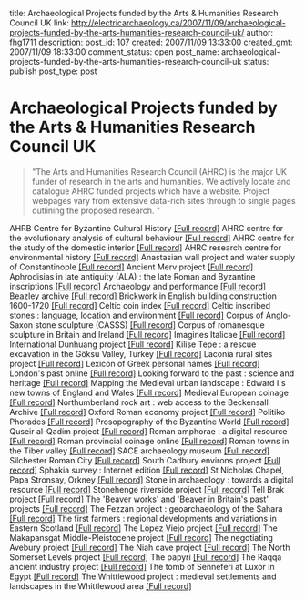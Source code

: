 title: Archaeological Projects funded by the Arts & Humanities Research Council UK
link: http://electricarchaeology.ca/2007/11/09/archaeological-projects-funded-by-the-arts-humanities-research-council-uk/
author: fhg1711
description: 
post_id: 107
created: 2007/11/09 13:33:00
created_gmt: 2007/11/09 18:33:00
comment_status: open
post_name: archaeological-projects-funded-by-the-arts-humanities-research-council-uk
status: publish
post_type: post

# Archaeological Projects funded by the Arts & Humanities Research Council UK

> "The Arts and Humanities Research Council (AHRC) is the major UK funder of research in the arts and humanities. We actively locate and catalogue AHRC funded projects which have a website. Project webpages vary from extensive data-rich sites through to single pages outlining the proposed research. "

AHRB Centre for Byzantine Cultural History [[Full record]](http://www.intute.ac.uk/artsandhumanities/cgi-bin/fullrecord.pl?handle=humbul5298) AHRC centre for the evolutionary analysis of cultural behaviour [[Full record]](http://www.intute.ac.uk/artsandhumanities/cgi-bin/fullrecord.pl?handle=humbul4246) AHRC centre for the study of the domestic interior [[Full record]](http://www.intute.ac.uk/artsandhumanities/cgi-bin/fullrecord.pl?handle=humbul5300) AHRC research centre for environmental history [[Full record]](http://www.intute.ac.uk/artsandhumanities/cgi-bin/fullrecord.pl?handle=humbul5304) Anastasian wall project and water supply of Constantinople [[Full record]](http://www.intute.ac.uk/artsandhumanities/cgi-bin/fullrecord.pl?handle=humbul1693) Ancient Merv project [[Full record]](http://www.intute.ac.uk/artsandhumanities/cgi-bin/fullrecord.pl?handle=20061107-182558) Aphrodisias in late antiquity (ALA) : the late Roman and Byzantine inscriptions [[Full record]](http://www.intute.ac.uk/artsandhumanities/cgi-bin/fullrecord.pl?handle=humbul17486) Archaeology and performance [[Full record]](http://www.intute.ac.uk/artsandhumanities/cgi-bin/fullrecord.pl?handle=humbul3157) Beazley archive [[Full record]](http://www.intute.ac.uk/artsandhumanities/cgi-bin/fullrecord.pl?handle=humbul777) Brickwork in English building construction 1600-1720 [[Full record]](http://www.intute.ac.uk/artsandhumanities/cgi-bin/fullrecord.pl?handle=humbul5524) Celtic coin index [[Full record]](http://www.intute.ac.uk/artsandhumanities/cgi-bin/fullrecord.pl?handle=humbul2135) Celtic inscribed stones : language, location and environment [[Full record]](http://www.intute.ac.uk/artsandhumanities/cgi-bin/fullrecord.pl?handle=humbul639) Corpus of Anglo-Saxon stone sculpture (CASSS) [[Full record]](http://www.intute.ac.uk/artsandhumanities/cgi-bin/fullrecord.pl?handle=humbul5558) Corpus of romanesque sculpture in Britain and Ireland [[Full record]](http://www.intute.ac.uk/artsandhumanities/cgi-bin/fullrecord.pl?handle=humbul867) Imagines Italicae [[Full record]](http://www.intute.ac.uk/artsandhumanities/cgi-bin/fullrecord.pl?handle=humbul13278) International Dunhuang project [[Full record]](http://www.intute.ac.uk/artsandhumanities/cgi-bin/fullrecord.pl?handle=humbul5555) Kilise Tepe : a rescue excavation in the Göksu Valley, Turkey [[Full record]](http://www.intute.ac.uk/artsandhumanities/cgi-bin/fullrecord.pl?handle=humbul5430) Laconia rural sites project [[Full record]](http://www.intute.ac.uk/artsandhumanities/cgi-bin/fullrecord.pl?handle=humbul5494) Lexicon of Greek personal names [[Full record]](http://www.intute.ac.uk/artsandhumanities/cgi-bin/fullrecord.pl?handle=humbul3611) London's past online [[Full record]](http://www.intute.ac.uk/artsandhumanities/cgi-bin/fullrecord.pl?handle=humbul5556) Looking forward to the past : science and heritage [[Full record]](http://www.intute.ac.uk/artsandhumanities/cgi-bin/fullrecord.pl?handle=20070624-204009) Mapping the Medieval urban landscape : Edward I's new towns of England and Wales [[Full record]](http://www.intute.ac.uk/artsandhumanities/cgi-bin/fullrecord.pl?handle=humbul15876) Medieval European coinage [[Full record]](http://www.intute.ac.uk/artsandhumanities/cgi-bin/fullrecord.pl?handle=humbul5735) Northumberland rock art : web access to the Beckensall Archive [[Full record]](http://www.intute.ac.uk/artsandhumanities/cgi-bin/fullrecord.pl?handle=artifact6189) Oxford Roman economy project [[Full record]](http://www.intute.ac.uk/artsandhumanities/cgi-bin/fullrecord.pl?handle=20070829-125124) Politiko Phorades [[Full record]](http://www.intute.ac.uk/artsandhumanities/cgi-bin/fullrecord.pl?handle=humbul3098) Prosopography of the Byzantine World [[Full record]](http://www.intute.ac.uk/artsandhumanities/cgi-bin/fullrecord.pl?handle=humbul5397) Quseir al-Qadim project [[Full record]](http://www.intute.ac.uk/artsandhumanities/cgi-bin/fullrecord.pl?handle=humbul1722) Roman amphorae : a digital resource [[Full record]](http://www.intute.ac.uk/artsandhumanities/cgi-bin/fullrecord.pl?handle=20070315-115011) Roman provincial coinage online [[Full record]](http://www.intute.ac.uk/artsandhumanities/cgi-bin/fullrecord.pl?handle=20061031-141833) Roman towns in the Tiber valley [[Full record]](http://www.intute.ac.uk/artsandhumanities/cgi-bin/fullrecord.pl?handle=humbul4281) SACE archaeology museum [[Full record]](http://www.intute.ac.uk/artsandhumanities/cgi-bin/fullrecord.pl?handle=humbul6327) Silchester Roman City [[Full record]](http://www.intute.ac.uk/artsandhumanities/cgi-bin/fullrecord.pl?handle=humbul5694) South Cadbury environs project [[Full record]](http://www.intute.ac.uk/artsandhumanities/cgi-bin/fullrecord.pl?handle=humbul1767) Sphakia survey : Internet edition [[Full record]](http://www.intute.ac.uk/artsandhumanities/cgi-bin/fullrecord.pl?handle=humbul636) St Nicholas Chapel, Papa Stronsay, Orkney [[Full record]](http://www.intute.ac.uk/artsandhumanities/cgi-bin/fullrecord.pl?handle=humbul5422) Stone in archaeology : towards a digital resource [[Full record]](http://www.intute.ac.uk/artsandhumanities/cgi-bin/fullrecord.pl?handle=humbul5751) Stonehenge riverside project [[Full record]](http://www.intute.ac.uk/artsandhumanities/cgi-bin/fullrecord.pl?handle=20070130-181245) Tell Brak project [[Full record]](http://www.intute.ac.uk/artsandhumanities/cgi-bin/fullrecord.pl?handle=humbul5428) The 'Beaver works' and 'Beaver in Britain's past' projects [[Full record]](http://www.intute.ac.uk/artsandhumanities/cgi-bin/fullrecord.pl?handle=humbul5492) The Fezzan project : geoarchaeology of the Sahara [[Full record]](http://www.intute.ac.uk/artsandhumanities/cgi-bin/fullrecord.pl?handle=humbul5426) The first farmers : regional developments and variations in Eastern Scotland [[Full record]](http://www.intute.ac.uk/artsandhumanities/cgi-bin/fullrecord.pl?handle=humbul5731) The Lopez Viejo project [[Full record]](http://www.intute.ac.uk/artsandhumanities/cgi-bin/fullrecord.pl?handle=humbul5501) The Makapansgat Middle-Pleistocene project [[Full record]](http://www.intute.ac.uk/artsandhumanities/cgi-bin/fullrecord.pl?handle=humbul5436) The negotiating Avebury project [[Full record]](http://www.intute.ac.uk/artsandhumanities/cgi-bin/fullrecord.pl?handle=humbul1714) The Niah cave project [[Full record]](http://www.intute.ac.uk/artsandhumanities/cgi-bin/fullrecord.pl?handle=humbul5393) The North Somerset Levels project [[Full record]](http://www.intute.ac.uk/artsandhumanities/cgi-bin/fullrecord.pl?handle=humbul5432) The papyri [[Full record]](http://www.intute.ac.uk/artsandhumanities/cgi-bin/fullrecord.pl?handle=humbul5429) The Raqqa ancient industry project [[Full record]](http://www.intute.ac.uk/artsandhumanities/cgi-bin/fullrecord.pl?handle=humbul5510) The tomb of Senneferi at Luxor in Egypt [[Full record]](http://www.intute.ac.uk/artsandhumanities/cgi-bin/fullrecord.pl?handle=humbul3090) The Whittlewood project : medieval settlements and landscapes in the Whittlewood area [[Full record]](http://www.intute.ac.uk/artsandhumanities/cgi-bin/fullrecord.pl?handle=humbul1749)